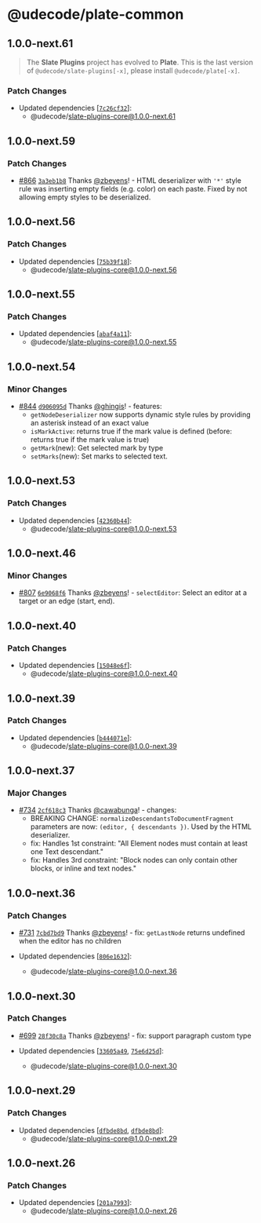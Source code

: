 # @udecode/plate-common

## 1.0.0-next.61

> The **Slate Plugins** project has evolved to **Plate**. This is the
> last version of `@udecode/slate-plugins[-x]`, please install
> `@udecode/plate[-x]`.

### Patch Changes

- Updated dependencies [[`7c26cf32`](https://github.com/udecode/slate-plugins/commit/7c26cf32e8b501d531c6d823ab55bf361e228bc3)]:
  - @udecode/slate-plugins-core@1.0.0-next.61

## 1.0.0-next.59

### Patch Changes

- [#866](https://github.com/udecode/slate-plugins/pull/866) [`3a3eb1b8`](https://github.com/udecode/slate-plugins/commit/3a3eb1b8565789b7ba49e8170479df8245ed5b22) Thanks [@zbeyens](https://github.com/zbeyens)! - HTML deserializer with `'*'` style rule was inserting empty fields (e.g. color) on each paste. Fixed by not allowing empty styles to be deserialized.

## 1.0.0-next.56

### Patch Changes

- Updated dependencies [[`75b39f18`](https://github.com/udecode/slate-plugins/commit/75b39f18901d38f80847573cd3431ece1d1d4b3d)]:
  - @udecode/slate-plugins-core@1.0.0-next.56

## 1.0.0-next.55

### Patch Changes

- Updated dependencies [[`abaf4a11`](https://github.com/udecode/slate-plugins/commit/abaf4a11d3b69157983b6cf77b023a6008478a79)]:
  - @udecode/slate-plugins-core@1.0.0-next.55

## 1.0.0-next.54

### Minor Changes

- [#844](https://github.com/udecode/slate-plugins/pull/844) [`d906095d`](https://github.com/udecode/slate-plugins/commit/d906095d20cf8755a200d254f6c20c510a748f29) Thanks [@ghingis](https://github.com/ghingis)! - features:
  - `getNodeDeserializer` now supports dynamic style rules by providing an asterisk instead of an exact value
  - `isMarkActive`: returns true if the mark value is defined (before: returns true if the mark value is true)
  - `getMark`(new): Get selected mark by type
  - `setMarks`(new): Set marks to selected text.

## 1.0.0-next.53

### Patch Changes

- Updated dependencies [[`42360b44`](https://github.com/udecode/slate-plugins/commit/42360b444d6a2959847d5619eda32319e360e3af)]:
  - @udecode/slate-plugins-core@1.0.0-next.53

## 1.0.0-next.46

### Minor Changes

- [#807](https://github.com/udecode/slate-plugins/pull/807) [`6e9068f6`](https://github.com/udecode/slate-plugins/commit/6e9068f6f483b698b6b3aae6819333103504f41b) Thanks [@zbeyens](https://github.com/zbeyens)! - `selectEditor`: Select an editor at a target or an edge (start, end).

## 1.0.0-next.40

### Patch Changes

- Updated dependencies [[`15048e6f`](https://github.com/udecode/slate-plugins/commit/15048e6facbefc5fe21b0b9bd9a586f269cada89)]:
  - @udecode/slate-plugins-core@1.0.0-next.40

## 1.0.0-next.39

### Patch Changes

- Updated dependencies [[`b444071e`](https://github.com/udecode/slate-plugins/commit/b444071e2673803dba05c770c5dfbbde14f7a631)]:
  - @udecode/slate-plugins-core@1.0.0-next.39

## 1.0.0-next.37

### Major Changes

- [#734](https://github.com/udecode/slate-plugins/pull/734) [`2cf618c3`](https://github.com/udecode/slate-plugins/commit/2cf618c3a0220ca03c1d95e0b51d1ff58d73578c) Thanks [@cawabunga](https://github.com/cawabunga)! - changes:
  - BREAKING CHANGE: `normalizeDescendantsToDocumentFragment` parameters are now: `(editor, { descendants })`. Used by the HTML deserializer.
  - fix: Handles 1st constraint: "All Element nodes must contain at least one Text descendant."
  - fix: Handles 3rd constraint: "Block nodes can only contain other blocks, or inline and text nodes."

## 1.0.0-next.36

### Patch Changes

- [#731](https://github.com/udecode/slate-plugins/pull/731) [`7cbd7bd9`](https://github.com/udecode/slate-plugins/commit/7cbd7bd95b64e06fde38dcd68935984de8f3a82f) Thanks [@zbeyens](https://github.com/zbeyens)! - fix: `getLastNode` returns undefined when the editor has no children

- Updated dependencies [[`806e1632`](https://github.com/udecode/slate-plugins/commit/806e16322e655802822079d8540a6983a9dfb06e)]:
  - @udecode/slate-plugins-core@1.0.0-next.36

## 1.0.0-next.30

### Patch Changes

- [#699](https://github.com/udecode/slate-plugins/pull/699) [`28f30c8a`](https://github.com/udecode/slate-plugins/commit/28f30c8a6b0a2d245d6f6403c8399f2e59d98b92) Thanks [@zbeyens](https://github.com/zbeyens)! - fix: support paragraph custom type

- Updated dependencies [[`33605a49`](https://github.com/udecode/slate-plugins/commit/33605a495ccc3fd9b4f6cfdaf2eb0e6e59bd7a67), [`75e6d25d`](https://github.com/udecode/slate-plugins/commit/75e6d25de0f9cf2487adecff54c2993ebc795aa0)]:
  - @udecode/slate-plugins-core@1.0.0-next.30

## 1.0.0-next.29

### Patch Changes

- Updated dependencies [[`dfbde8bd`](https://github.com/udecode/slate-plugins/commit/dfbde8bd856e1e646e3d8fe2cbf1df8f9b8c67c3), [`dfbde8bd`](https://github.com/udecode/slate-plugins/commit/dfbde8bd856e1e646e3d8fe2cbf1df8f9b8c67c3)]:
  - @udecode/slate-plugins-core@1.0.0-next.29

## 1.0.0-next.26

### Patch Changes

- Updated dependencies [[`201a7993`](https://github.com/udecode/slate-plugins/commit/201a799342ff88405e120182d8554e70b726beea)]:
  - @udecode/slate-plugins-core@1.0.0-next.26
